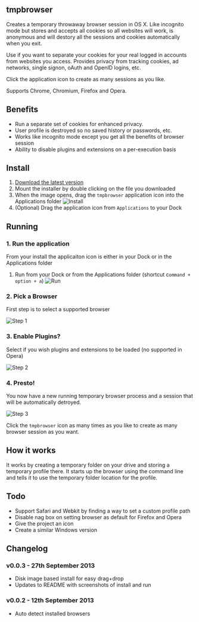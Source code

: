 ## tmpbrowser

Creates a temporary throwaway browser session in OS X. Like incognito mode but stores and accepts all cookies so all websites will work, is anonymous and will destory all the sessions and cookies automatically when you exit. 

Use if you want to separate your cookies for your real logged in accounts from websites you access. Provides privacy from tracking cookies, ad networks, single signon, oAuth and OpenID logins, etc.

Click the application icon to create as many sessions as you like.

Supports Chrome, Chromium, Firefox and Opera.

## Benefits

 * Run a separate set of cookies for enhanced privacy.
 * User profile is destroyed so no saved history or passwords, etc.
 * Works like incognito mode except you get all the benefits of browser
   session
 * Ability to disable plugins and extensions on a per-execution basis

## Install

 1. [Download the latest
    version](https://github.com/nikcub/tmpbrowser/blob/master/dist/tmpbrowser.dmg?raw=true)
 1. Mount the installer by double clicking on the file you downloaded
 1. When the image opens, drag the `tmpbrowser` application icon into the Applications folder
![Install](http://i.imgur.com/AF0h8lU.png)
 1. (Optional) Drag the application icon from `Applications` to your Dock

## Running

### 1. Run the application

From your install the applicaiton icon is either in your Dock or in the Applications folder
 1. Run from your Dock or from the Applications folder (shortcut c`ommand + option + a`)
 ![Run](http://i.imgur.com/BPoyOEh.png)

### 2. Pick a Browser

First step is to select a supported browser

![Step 1](http://i.imgur.com/Xq6eirw.png)

### 3. Enable Plugins?

Select if you wish plugins and extensions to be loaded (no supported in
Opera)

![Step 2](http://i.imgur.com/rT51Plb.png)

### 4. Presto!

You now have a new running temporary browser process and a session that
will be automatically detroyed. 

![Step 3](http://i.imgur.com/scBndLH.png)

Click the `tmpbrowser` icon as many times as you like to create as many
browser session as you want.

## How it works

It works by creating a temporary folder on your drive and storing a temporary profile there. It starts up the browser using the command line and tells it to use the temporary folder location for the profile.

## Todo

 * Support Safari and Webkit by finding a way to set a custom profile
   path
 * Disable nag box on setting browser as default for Firefox and Opera
 * Give the project an icon
 * Create a similar Windows version


## Changelog

### v0.0.3 - 27th September 2013

 * Disk image based install for easy drag+drop
 * Updates to README with screenshots of install and run

 ### v0.0.2 - 12th September 2013

 * Auto detect installed browsers

 